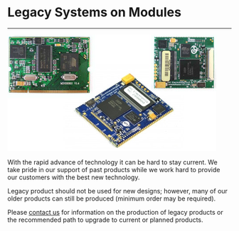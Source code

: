 # Legacy Systems on Modules
---
![Legacy SoMs](images/legacy-soms.jpg)

With the rapid advance of technology it can be hard to stay current.  We take pride in our support of past products while we work hard to provide our customers with the best new technology.

Legacy product should not be used for new designs; however, many of our older products can still be produced (minimum order may be required).

Please [contact us](https://www.ghielectronics.com/contact) for information on the production of legacy products or the recommended path to upgrade to current or planned products.
